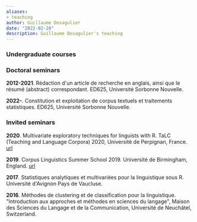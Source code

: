 ```yaml
---
aliases:
- teaching
author: Guillaume Desagulier
date: "2022-02-28"
description: Guillaume Desagulier's teaching
---
```


### Undergraduate courses



### Doctoral seminars

**2012-2021**. Rédaction d'un article de recherche en anglais, ainsi que le résumé (abstract) correspondant. ED625, Université Sorbonne Nouvelle.

**2022-**. Constitution et exploitation de corpus textuels et traitements statistiques. ED625, Université Sorbonne Nouvelle.

### Invited seminars

**2020**. Multivariate exploratory techniques for linguists with R. TaLC (Teaching and Language Corpora) 2020, Université de Perpignan, France. [url](https://corpling.modyco.fr/workshops/TaLC2020/TaLC2020.notebook.html)

**2019**. Corpus Linguistics Summer School 2019. Université de Birmingham, England. [url](https://corpling.hypotheses.org/2530)

**2017**. Statistiques analytiques et multivariées pour la linguistique sous R. Université d'Avignon Pays de Vaucluse.

**2016**. Méthodes de clustering et de classification pour la linguistique. "Introduction aux approches et méthodes en sciences du langage", Maison des Sciences du Langage et de la Communication, Université de Neuchâtel, Switzerland.
